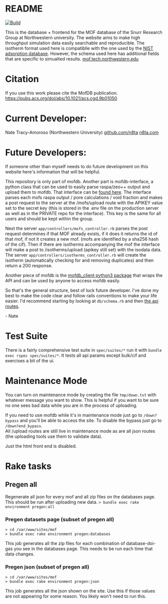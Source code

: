 
# README

[![Build](https://github.com/snurr-group/mofdb/actions/workflows/rubyonrails.yml/badge.svg)](https://github.com/snurr-group/mofdb2/actions)

This is the database + frontend for the MOF database of the Snurr Research Group at Northwestern university. The website aims to make high throughput simulation data easily searchable and reproducible. The isotherm format used here is compatiblle with the one used by the [NIST adsorption database](https://adsorption.nist.gov/). However, the schema used here has additional fields that are specific to simualted results. 
[mof.tech.northwestern.edu](https://mof.tech.northwestern.edu)

# Citation

If you use this work please cite the MofDB publication.
https://pubs.acs.org/doi/abs/10.1021/acs.cgd.9b01050

# Current Developer:
Nate Tracy-Amoroso (Northwestern University)
[github.com/n8ta](https://github.com/n8ta) [n8ta.com](https://n8ta.com)

# Future Developers:

If someone other than myself needs to do future development on this website here's information that will be helpful.

This repository is only part of mofdb. Another part is mofdb-interface, a python class that can be used to easily parse
raspa/zeo++ output and upload them to mofdb. That interface can be [found here](https://github.com/snurr-group/mofdb-interface).
The interface parses each mofs raspa output / pore calculations / void fraction and makes a post request to the server
at the /mofs/upload route with the APIKEY value set to the secret key (this is stored in the .env file on the production server as well
as in the PRIVATE repo for the interface). This key is the same for all users and should be kept within the group.

Next the server ```app/controllers/mofs_controller.rb``` parses the post request determines if that MOF already exists, if it does it 
returns the id of that mof, if not it creates a new mof. (mofs are identified by a sha256 hash of the cif). Then if there are isotherms accompanying 
the mof the interface will make a post to /isotherms/upload (apikey still set) with the isodata data. The server 
```app/controllers/isotherms_controller.rb``` will create the isotherm (automatically checking for and removing duplicates)
and then return a 200 response.   

Another piece of mofdb is the [mofdb_client python3 package](https://github.com/n8ta/mofdb-client) that wraps the API and can be used by anyone to access mofdb easily.

So that's the general structure, best of luck future developer. I've done my best to make the code clear and follow 
rails conventions to make your life easier. 
I'd recommend starting by looking at ```db/schema.rb``` and then [the api routes](https://mof.tech.northwestern.edu/api).

\- Nate

# Test Suite

There is a fairly comprehensive test suite in `spec/suites/*` run it with `bundle exec rspec spec/suites/*`.
It tests all api params except bulk/cif and exercises a bit of the ui.

# Maintenance Mode

You can turn on maintenance mode by creating the file `tmp/down.txt` with whatever message you want to show. This is helpful if you
want to be sure no one sees bad data while you are in the process of uploading.

If you need to use mofdb while it's in maintenance mode just go to `/down?bypass` and you'll be able to access the site.
To disable the bypass just go to `/down?end_bypass`.  
All /upload routes are still live in maintenance mode as are all json routes (the uploading tools use them to validate data).

Just the html front end is disabled.

# Rake tasks

## Pregen all
Regenerate all json for every mof and all zip files on the databases page. This should be run after uploading new data.
```> bundle exec rake environment pregen:all```

### Pregen datasets page (subset of pregen all)
```
> cd /var/www/sites/mof
> bundle exec rake environment pregen:databases
```

This job generates all the zip files for each combination of database-doi-gas you see in the databases page. This needs to be run 
each time that data changes. 

### Pregen json (subset of pregen all)

```
> cd /var/www/sites/mof
> bundle exec rake environment pregen:json
```

This job generates all the json shown on the site. Use this if those values are not appearing for some reason. You likely won't need to run this.
